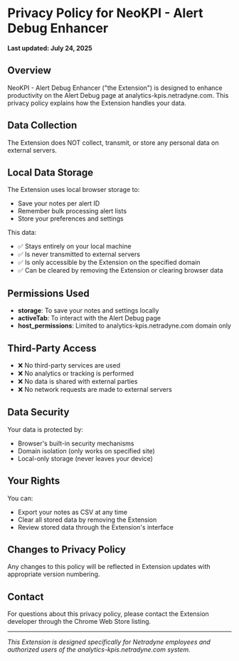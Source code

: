 # Privacy Policy for NeoKPI - Alert Debug Enhancer

**Last updated: July 24, 2025**

## Overview
NeoKPI - Alert Debug Enhancer ("the Extension") is designed to enhance productivity on the Alert Debug page at analytics-kpis.netradyne.com. This privacy policy explains how the Extension handles your data.

## Data Collection
The Extension does NOT collect, transmit, or store any personal data on external servers.

## Local Data Storage
The Extension uses local browser storage to:
- Save your notes per alert ID
- Remember bulk processing alert lists
- Store your preferences and settings

This data:
- ✅ Stays entirely on your local machine
- ✅ Is never transmitted to external servers
- ✅ Is only accessible by the Extension on the specified domain
- ✅ Can be cleared by removing the Extension or clearing browser data

## Permissions Used
- **storage**: To save your notes and settings locally
- **activeTab**: To interact with the Alert Debug page
- **host_permissions**: Limited to analytics-kpis.netradyne.com domain only

## Third-Party Access
- ❌ No third-party services are used
- ❌ No analytics or tracking is performed
- ❌ No data is shared with external parties
- ❌ No network requests are made to external servers

## Data Security
Your data is protected by:
- Browser's built-in security mechanisms
- Domain isolation (only works on specified site)
- Local-only storage (never leaves your device)

## Your Rights
You can:
- Export your notes as CSV at any time
- Clear all stored data by removing the Extension
- Review stored data through the Extension's interface

## Changes to Privacy Policy
Any changes to this policy will be reflected in Extension updates with appropriate version numbering.

## Contact
For questions about this privacy policy, please contact the Extension developer through the Chrome Web Store listing.

---

*This Extension is designed specifically for Netradyne employees and authorized users of the analytics-kpis.netradyne.com system.*
